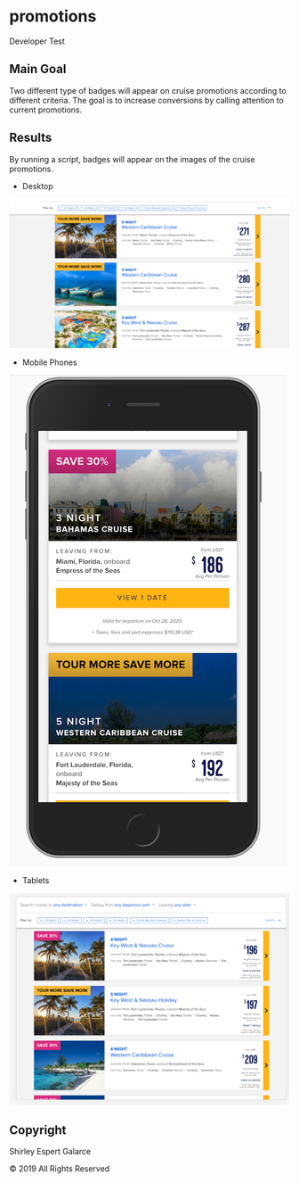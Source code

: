 # promotions

Developer Test

## Main Goal

Two different type of badges will appear on cruise promotions according to different criteria. The goal is to increase conversions by calling attention to current promotions.

## Results

By running a script, badges will appear on the images of the cruise promotions.

- Desktop

![Desktop](https://github.com/sespert/badging-products/blob/master/img/Desktop.png)


- Mobile Phones

![Mobile](https://github.com/sespert/badging-products/blob/master/img/mobile.png)


- Tablets

![Tablet](https://github.com/sespert/badging-products/blob/master/img/Tablet.png)


## Copyright

Shirley Espert Galarce

© 2019 All Rights Reserved
